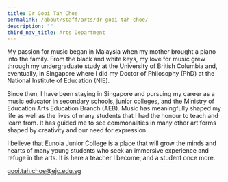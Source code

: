 ```yaml
---
title: Dr Gooi Tah Choe
permalink: /about/staff/arts/dr-gooi-tah-choe/
description: ""
third_nav_title: Arts Department
---
```





My passion for music began in Malaysia when my mother brought a piano into the family. From the black and white keys, my love for music grew through my undergraduate study at the University of British Columbia and, eventually, in Singapore where I did my Doctor of Philosophy (PhD) at the National Institute of Education (NIE).

Since then, I have been staying in Singapore and pursuing my career as a music educator in secondary schools, junior colleges, and the Ministry of Education Arts Education Branch (AEB). Music has meaningfully shaped my life as well as the lives of many students that I had the honour to teach and learn from. It has guided me to see commonalities in many other art forms shaped by creativity and our need for expression.

I believe that Eunoia Junior College is a place that will grow the minds and hearts of many young students who seek an immersive experience and refuge in the arts. It is here a teacher I become, and a student once more.

[gooi.tah.choe@ejc.edu.sg](mailto:gooi.tah.choe@ejc.edu.sg)